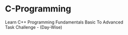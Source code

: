 # C-Programming
Learn C++ Programming Fundamentals Basic To Advanced 
<br>
Task Challenge - (Day-Wise)
